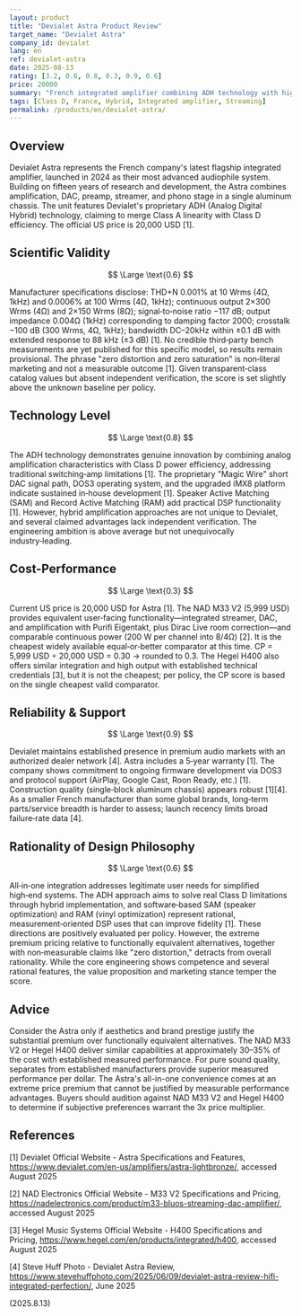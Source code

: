 ```yaml
---
layout: product
title: "Devialet Astra Product Review"
target_name: "Devialet Astra"
company_id: devialet
lang: en
ref: devialet-astra
date: 2025-08-13
rating: [3.2, 0.6, 0.8, 0.3, 0.9, 0.6]
price: 20000
summary: "French integrated amplifier combining ADH technology with high-end aesthetics at ultra-premium pricing"
tags: [Class D, France, Hybrid, Integrated amplifier, Streaming]
permalink: /products/en/devialet-astra/
---
```

## Overview

Devialet Astra represents the French company's latest flagship integrated amplifier, launched in 2024 as their most advanced audiophile system. Building on fifteen years of research and development, the Astra combines amplification, DAC, preamp, streamer, and phono stage in a single aluminum chassis. The unit features Devialet's proprietary ADH (Analog Digital Hybrid) technology, claiming to merge Class A linearity with Class D efficiency. The official US price is 20,000 USD [1].

## Scientific Validity

$$ \Large \text{0.6} $$

Manufacturer specifications disclose: THD+N 0.001% at 10 Wrms (4Ω, 1kHz) and 0.0006% at 100 Wrms (4Ω, 1kHz); continuous output 2×300 Wrms (4Ω) and 2×150 Wrms (8Ω); signal‑to‑noise ratio −117 dB; output impedance 0.004Ω (1kHz) corresponding to damping factor 2000; crosstalk −100 dB (300 Wrms, 4Ω, 1kHz); bandwidth DC–20kHz within ±0.1 dB with extended response to 88 kHz (±3 dB) [1]. No credible third‑party bench measurements are yet published for this specific model, so results remain provisional. The phrase "zero distortion and zero saturation" is non‑literal marketing and not a measurable outcome [1]. Given transparent‑class catalog values but absent independent verification, the score is set slightly above the unknown baseline per policy.

## Technology Level

$$ \Large \text{0.8} $$

The ADH technology demonstrates genuine innovation by combining analog amplification characteristics with Class D power efficiency, addressing traditional switching‑amp limitations [1]. The proprietary "Magic Wire" short DAC signal path, DOS3 operating system, and the upgraded iMX8 platform indicate sustained in‑house development [1]. Speaker Active Matching (SAM) and Record Active Matching (RAM) add practical DSP functionality [1]. However, hybrid amplification approaches are not unique to Devialet, and several claimed advantages lack independent verification. The engineering ambition is above average but not unequivocally industry‑leading.

## Cost-Performance

$$ \Large \text{0.3} $$

Current US price is 20,000 USD for Astra [1]. The NAD M33 V2 (5,999 USD) provides equivalent user‑facing functionality—integrated streamer, DAC, and amplification with Purifi Eigentakt, plus Dirac Live room correction—and comparable continuous power (200 W per channel into 8/4Ω) [2]. It is the cheapest widely available equal‑or‑better comparator at this time. CP = 5,999 USD ÷ 20,000 USD = 0.30 → rounded to 0.3. The Hegel H400 also offers similar integration and high output with established technical credentials [3], but it is not the cheapest; per policy, the CP score is based on the single cheapest valid comparator.

## Reliability & Support

$$ \Large \text{0.9} $$

Devialet maintains established presence in premium audio markets with an authorized dealer network [4]. Astra includes a 5‑year warranty [1]. The company shows commitment to ongoing firmware development via DOS3 and protocol support (AirPlay, Google Cast, Roon Ready, etc.) [1]. Construction quality (single‑block aluminum chassis) appears robust [1][4]. As a smaller French manufacturer than some global brands, long‑term parts/service breadth is harder to assess; launch recency limits broad failure‑rate data [4].

## Rationality of Design Philosophy

$$ \Large \text{0.6} $$

All‑in‑one integration addresses legitimate user needs for simplified high‑end systems. The ADH approach aims to solve real Class D limitations through hybrid implementation, and software‑based SAM (speaker optimization) and RAM (vinyl optimization) represent rational, measurement‑oriented DSP uses that can improve fidelity [1]. These directions are positively evaluated per policy. However, the extreme premium pricing relative to functionally equivalent alternatives, together with non‑measurable claims like "zero distortion," detracts from overall rationality. While the core engineering shows competence and several rational features, the value proposition and marketing stance temper the score.

## Advice

Consider the Astra only if aesthetics and brand prestige justify the substantial premium over functionally equivalent alternatives. The NAD M33 V2 or Hegel H400 deliver similar capabilities at approximately 30–35% of the cost with established measured performance. For pure sound quality, separates from established manufacturers provide superior measured performance per dollar. The Astra's all-in-one convenience comes at an extreme price premium that cannot be justified by measurable performance advantages. Buyers should audition against NAD M33 V2 and Hegel H400 to determine if subjective preferences warrant the 3x price multiplier.

## References

[1] Devialet Official Website - Astra Specifications and Features, https://www.devialet.com/en-us/amplifiers/astra-lightbronze/, accessed August 2025

[2] NAD Electronics Official Website - M33 V2 Specifications and Pricing, https://nadelectronics.com/product/m33-bluos-streaming-dac-amplifier/, accessed August 2025

[3] Hegel Music Systems Official Website - H400 Specifications and Pricing, https://www.hegel.com/en/products/integrated/h400, accessed August 2025

[4] Steve Huff Photo - Devialet Astra Review, https://www.stevehuffphoto.com/2025/06/09/devialet-astra-review-hifi-integrated-perfection/, June 2025

(2025.8.13)